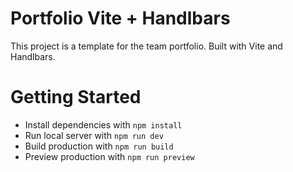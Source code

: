 # Portfolio Vite + Handlbars
This project is a template for the team portfolio. Built with Vite and Handlbars.

# Getting Started
- Install dependencies with `npm install`
- Run local server with `npm run dev`
- Build production with `npm run build`
- Preview production with `npm run preview`
